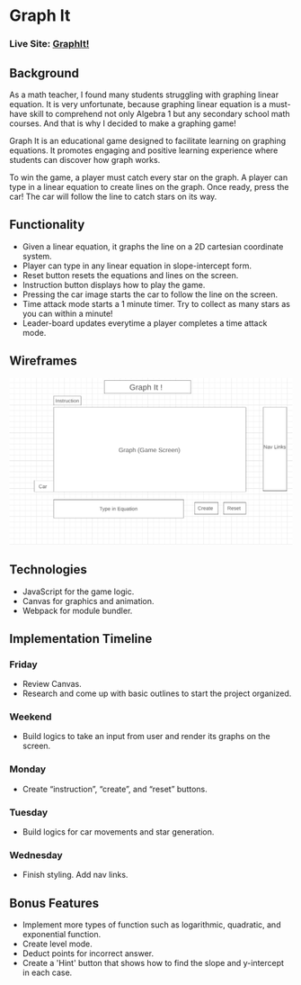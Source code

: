 # Graph It
### Live Site: [GraphIt!](https://hansaem-kim.github.io/graph_it_project)

## Background
As a math teacher, I found many students struggling with graphing linear equation. It is very unfortunate, because graphing linear equation is a must-have skill to comprehend not only Algebra 1 but any secondary school math courses. And that is why I decided to make a graphing game!

Graph It is an educational game designed to facilitate learning on graphing equations. It promotes engaging and positive learning experience where students can discover how graph works.

To win the game, a player must catch every star on the graph. A player can type in a linear equation to create lines on the graph. Once ready, press the car! The car will follow the line to catch stars on its way.

## Functionality
* Given a linear equation, it graphs the line on a 2D cartesian coordinate system.
* Player can type in any linear equation in slope-intercept form.
* Reset button resets the equations and lines on the screen.
* Instruction button displays how to play the game.
* Pressing the car image starts the car to follow the line on the screen.
* Time attack mode starts a 1 minute timer. Try to collect as many stars as you can within a minute!
* Leader-board updates everytime a player completes a time attack mode.

## Wireframes
![graph it wireframe](/graph_it_wireframe.png)

## Technologies
*	JavaScript for the game logic.
*	Canvas for graphics and animation.
*	Webpack for module bundler.

## Implementation Timeline
###	Friday 
* Review Canvas. 
* Research and come up with basic outlines to start the project organized.
###	Weekend
* Build logics to take an input from user and render its graphs on the screen.
###	Monday
* Create “instruction”, “create”, and “reset” buttons.
###	Tuesday
* Build logics for car movements and star generation.
###	Wednesday
* Finish styling. Add nav links.

## Bonus Features
*	Implement more types of function such as logarithmic, quadratic, and exponential function.
*	Create level mode.
*	Deduct points for incorrect answer.
*	Create a 'Hint' button that shows how to find the slope and y-intercept in each case.
